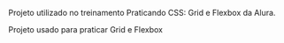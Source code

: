 Projeto utilizado no treinamento Praticando CSS: Grid e Flexbox da Alura.

<p>Projeto usado para praticar Grid e Flexbox</p>